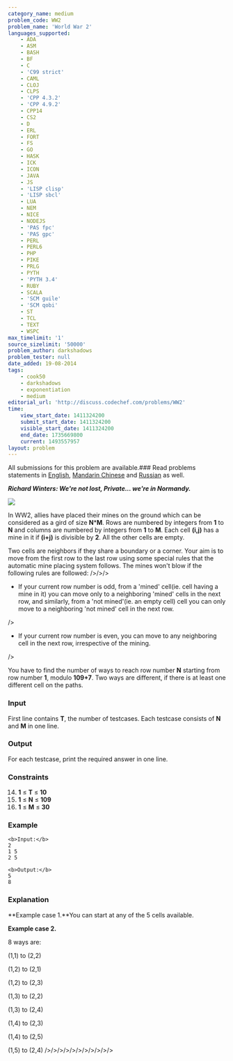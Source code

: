 ```yaml
---
category_name: medium
problem_code: WW2
problem_name: 'World War 2'
languages_supported:
    - ADA
    - ASM
    - BASH
    - BF
    - C
    - 'C99 strict'
    - CAML
    - CLOJ
    - CLPS
    - 'CPP 4.3.2'
    - 'CPP 4.9.2'
    - CPP14
    - CS2
    - D
    - ERL
    - FORT
    - FS
    - GO
    - HASK
    - ICK
    - ICON
    - JAVA
    - JS
    - 'LISP clisp'
    - 'LISP sbcl'
    - LUA
    - NEM
    - NICE
    - NODEJS
    - 'PAS fpc'
    - 'PAS gpc'
    - PERL
    - PERL6
    - PHP
    - PIKE
    - PRLG
    - PYTH
    - 'PYTH 3.4'
    - RUBY
    - SCALA
    - 'SCM guile'
    - 'SCM qobi'
    - ST
    - TCL
    - TEXT
    - WSPC
max_timelimit: '1'
source_sizelimit: '50000'
problem_author: darkshadows
problem_tester: null
date_added: 19-08-2014
tags:
    - cook50
    - darkshadows
    - exponentiation
    - medium
editorial_url: 'http://discuss.codechef.com/problems/WW2'
time:
    view_start_date: 1411324200
    submit_start_date: 1411324200
    visible_start_date: 1411324200
    end_date: 1735669800
    current: 1493557957
layout: problem
---
```

All submissions for this problem are available.###  Read problems statements in [English](http://www.codechef.com/download/translated/COOK50/english/WW2.pdf), [Mandarin Chinese](http://www.codechef.com/download/translated/COOK50/mandarin/WW2.pdf) and [Russian](http://www.codechef.com/download/translated/COOK50/russian/WW2.pdf) as well.

_**Richard Winters: We're not lost, Private... we're in Normandy.**_

![](//www.codechef.com/download/COOK50/ww2.jpg)

In WW2, allies have placed their mines on the ground which can be considered as a gird of size **N**\***M**. Rows are numbered by integers from **1** to **N** and columns are numbered by integers from **1** to **M**. Each cell **(i,j)** has a mine in it if **(i+j)** is divisible by **2**. All the other cells are empty.


Two cells are neighbors if they share a boundary or a corner. Your aim is to move from the first row to the last row using some special rules that the automatic mine placing system follows. The mines won't blow if the following rules are followed:
/>/>/>

- If your current row number is odd, from a 'mined' cell(ie. cell having a mine in it) you can move only to a neighboring 'mined' cells in the next row, and similarly, from a 'not mined'(ie. an empty cell) cell you can only move to a neighboring 'not mined' cell in the next row.

/>

- If your current row number is even, you can move to any neighboring cell in the next row, irrespective of the mining.


/>

You have to find the number of ways to reach row number **N** starting from row number **1**, modulo **109+7**. Two ways are different, if there is at least one different cell on the paths.

### Input

First line contains **T**, the number of testcases. Each testcase consists of **N** and **M** in one line.

### Output

For each testcase, print the required answer in one line.

### Constraints

14. **1** ≤ **T** ≤ **10**
15. **1** ≤ **N** ≤ **109**
16. **1** ≤ **M** ≤ **30**
### Example

```
<b>Input:</b>
2
1 5
2 5

<b>Output:</b>
5
8

```
### Explanation

**Example case 1.**You can start at any of the 5 cells available.

**Example case 2.**

8 ways are:

(1,1) to (2,2)

(1,2) to (2,1)

(1,2) to (2,3)

(1,3) to (2,2)

(1,3) to (2,4)

(1,4) to (2,3)

(1,4) to (2,5)

(1,5) to (2,4)
/>/>/>/>/>/>/>/>/>/>/>